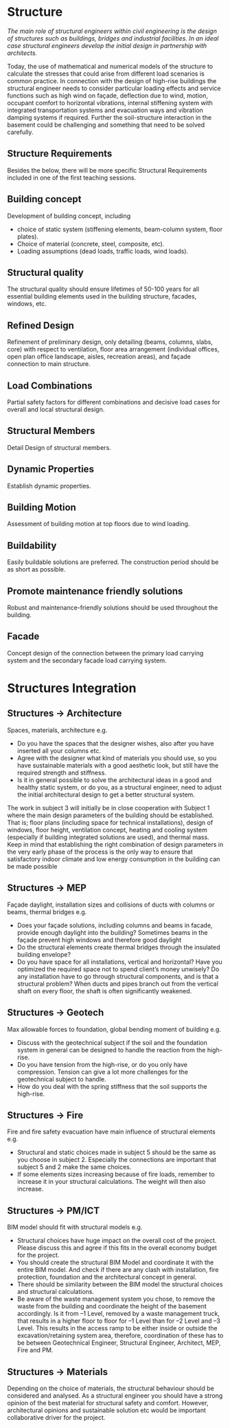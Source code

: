 # Structure
*The main role of structural engineers within civil engineering is the design of structures such as buildings, bridges and industrial facilities. In an ideal case structural engineers develop the initial design in partnership with architects.*

Today, the use of mathematical and numerical models of the structure to calculate the stresses that could arise from different load scenarios is common practice. In connection with the design of high-rise buildings the structural engineer needs to consider particular loading effects and service functions such as high wind on façade, deflection due to wind, motion, occupant comfort to horizontal vibrations, internal stiffening system with integrated transportation systems and evacuation ways and vibration damping systems if required. Further the soil-structure interaction in the basement could be challenging and something that need to be solved carefully. 

## Structure Requirements 

Besides the below, there will be more specific Structural Requirements included in one of the first teaching sessions. 

## Building concept 
Development of building concept, including 
* choice of static system (stiffening elements, beam-column system, floor plates). 
* Choice of material (concrete, steel, composite, etc). 
* Loading assumptions (dead loads, traffic loads, wind loads).
  
## Structural quality 
The structural quality should ensure lifetimes of 50-100 years for all essential building elements used in the building structure, facades, windows, etc. 

## Refined Design 
Refinement of preliminary design, only detailing (beams, columns, slabs, core) with respect to ventilation, floor area arrangement (individual offices, open plan office landscape, aisles, recreation areas), and façade connection to main structure. 

## Load Combinations 
Partial safety factors for different combinations and decisive load cases for overall and local structural design. 

## Structural Members 
Detail Design of structural members. 

## Dynamic Properties 
Establish dynamic properties. 

## Building Motion 
Assessment of building motion at top floors due to wind loading. 

## Buildability 
Easily buildable solutions are preferred. The construction period should be as short as possible. 

## Promote maintenance friendly solutions 
Robust and maintenance-friendly solutions should be used throughout the building. 

## Facade 
Concept design of the connection between the primary load carrying system and the secondary facade load carrying system. 

# Structures Integration

## Structures -> Architecture 

Spaces, materials, architecture e.g. 
* Do you have the spaces that the designer wishes, also after you have inserted all your columns etc. 
* Agree with the designer what kind of materials you should use, so you have sustainable materials with a good aesthetic look, but still have the required strength and stiffness. 
* Is it in general possible to solve the architectural ideas in a good and healthy static system, or do you, as a structural engineer, need to adjust the initial architectural design to get a better structural system. 

The work in subject 3 will initially be in close cooperation with Subject 1 where the main design parameters of the building should be established. That is; floor plans (including space for technical installations), design of windows, floor height, ventilation concept, heating and cooling system (especially if building integrated solutions are used), and thermal mass. Keep in mind that establishing the right combination of design parameters in the very early phase of the process is the only way to ensure that satisfactory indoor climate and low energy consumption in the building can be made possible

## Structures -> MEP 

Façade daylight, installation sizes and collisions of ducts with columns or beams, thermal bridges e.g. 

* Does your façade solutions, including columns and beams in facade, provide enough daylight into the building? Sometimes beams in the façade prevent high windows and therefore good daylight 
* Do the structural elements create thermal bridges through the insulated building envelope? 
* Do you have space for all installations, vertical and horizontal? Have you optimized the required space not to spend client’s money unwisely? Do any installation have to go through structural components, and is that a structural problem? When ducts and pipes branch out from the vertical shaft on every floor, the shaft is often significantly weakened.

## Structures -> Geotech 

Max allowable forces to foundation, global bending moment of building e.g. 
* Discuss with the geotechnical subject if the soil and the foundation system in general can be designed to handle the reaction from the high-rise. 
* Do you have tension from the high-rise, or do you only have compression. Tension can give a lot more challenges for the geotechnical subject to handle. 
* How do you deal with the spring stiffness that the soil supports the high-rise. 

## Structures -> Fire 

Fire and fire safety evacuation have main influence of structural elements e.g. 
* Structural and static choices made in subject 5 should be the same as you choose in subject 2. Especially the connections are important that subject 5 and 2 make the same choices. 
* If some elements sizes increasing because of fire loads, remember to increase it in your structural calculations. The weight will then also increase.

## Structures -> PM/ICT 

BIM model should fit with structural models e.g. 

* Structural choices have huge impact on the overall cost of the project. Please discuss this and agree if this fits in the overall economy budget for the project. 
* You should create the structural BIM Model and coordinate it with the entire BIM model. And check if there are any clash with installation, fire protection, foundation and the architectural concept in general. 
* There should be similarity between the BIM model the structural choices and structural calculations. 
* Be aware of the waste management system you chose, to remove the waste from the building and coordinate the height of the basement accordingly. Is it from –1 Level, removed by a waste management truck, that results in a higher floor to floor for –1 Level than for –2 Level and –3 Level. This results in the access ramp to be either inside or outside the excavation/retaining system area, therefore, coordination of these has to be between Geotechnical Engineer, Structural Engineer, Architect, MEP, Fire and PM.

## Structures -> Materials 

Depending on the choice of materials, the structural behaviour should be considered and analysed. As a structural engineer you should have a strong opinion of the best material for structural safety and comfort. However, architectural opinions and sustainable solution etc would be important collaborative driver for the project. 

